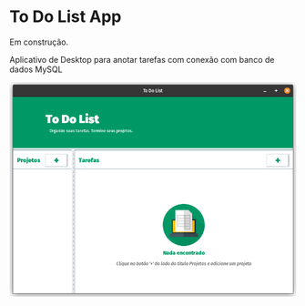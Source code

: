 # To Do List App

Em construção. 

Aplicativo de Desktop para anotar tarefas com conexão com banco de dados MySQL

![](https://raw.githubusercontent.com/Joi-GN/my-portfolio/main/assets/img/projects/todolistapp.png)